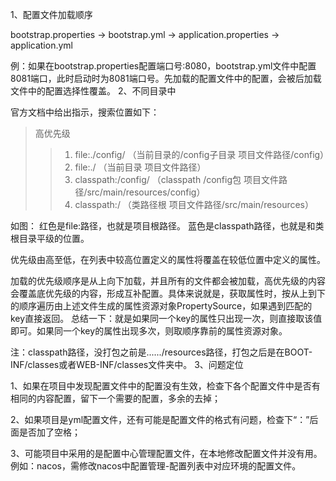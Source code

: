 1、配置文件加载顺序

bootstrap.properties -> bootstrap.yml -> application.properties -> application.yml

例：如果在bootstrap.properties配置端口号:8080，bootstrap.yml文件中配置8081端口，此时启动时为8081端口号。先加载的配置文件中的配置，会被后加载文件中的配置选择性覆盖。
2、不同目录中

官方文档中给出指示，搜索位置如下：
> 高优先级
>> 1. file:./config/ （当前目录的/config子目录    项目文件路径/config）
>> 2. file:./ （当前目录   项目文件路径）
>> 3. classpath:/config/ （classpath /config包    项目文件路径/src/main/resources/config）
>> 4. classpath:/ （类路径根   项目文件路径/src/main/resources）

如图：
红色是file:路径，也就是项目根路径。
蓝色是classpath路径，也就是和类根目录平级的位置。

优先级由高至低，在列表中较高位置定义的属性将覆盖在较低位置中定义的属性。

加载的优先级顺序是从上向下加载，并且所有的文件都会被加载，高优先级的内容会覆盖底优先级的内容，形成互补配置。具体来说就是，获取属性时，按从上到下的顺序遍历由上述文件生成的属性资源对象PropertySource，如果遇到匹配的key直接返回。
总结一下：就是如果同一个key的属性只出现一次，则直接取该值即可。如果同一个key的属性出现多次，则取顺序靠前的属性资源对象。

注：classpath路径，没打包之前是....../resources路径，打包之后是在BOOT-INF/classes或者WEB-INF/classes文件夹中。
3、问题定位

1、如果在项目中发现配置文件中的配置没有生效，检查下各个配置文件中是否有相同的内容配置，留下一个需要的配置，多余的去掉；

2、如果项目是yml配置文件，还有可能是配置文件的格式有问题，检查下“：”后面是否加了空格；

3、可能项目中采用的是配置中心管理配置文件，在本地修改配置文件并没有用。例如：nacos，需修改nacos中配置管理-配置列表中对应环境的配置文件。


